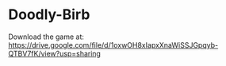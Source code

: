 # Doodly-Birb
Download the game at: https://drive.google.com/file/d/1oxwOH8xIapxXnaWiSSJGpqyb-QTBV7fK/view?usp=sharing
